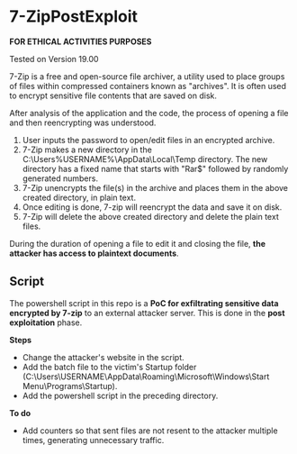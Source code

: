 # 7-ZipPostExploit

**FOR ETHICAL ACTIVITIES PURPOSES**

Tested on Version 19.00

7-Zip is a free and open-source file archiver, a utility used to place groups of files within compressed containers known as "archives". It is often used to encrypt sensitive file contents that are saved on disk.

After analysis of the application and the code, the process of opening a file and then reencrypting was understood.

1. User inputs the password to open/edit files in an encrypted archive.
2. 7-Zip makes a new directory in the C:\Users\%USERNAME%\AppData\Local\Temp directory. The new directory has a fixed name that starts with "Rar$" followed by randomly generated numbers.
3. 7-Zip unencrypts the file(s) in the archive and places them in the above created directory, in plain text.
4. Once editing is done, 7-zip will reencrypt the data and save it on disk.
5.  7-Zip will delete the above created directory and delete the plain text files.

During the duration of opening a file to edit it and closing the file, **the attacker has access to plaintext documents**.

## Script

The powershell script in this repo is a **PoC for exfiltrating sensitive data encrypted by 7-zip** to an external attacker server. This is done in the  **post exploitation** phase.

**Steps**
- Change the attacker's website in the script.
- Add the batch file to the victim's Startup folder (C:\Users\USERNAME\AppData\Roaming\Microsoft\Windows\Start Menu\Programs\Startup).
- Add the powershell script in the preceding directory.

**To do**
- Add counters so that sent files are not resent to the attacker multiple times, generating unnecessary traffic.
